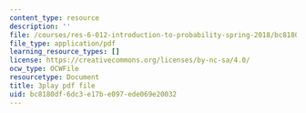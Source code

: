 ```yaml
---
content_type: resource
description: ''
file: /courses/res-6-012-introduction-to-probability-spring-2018/bc8180df6dc3e17be097ede069e20032_KdAsNQVdaNk.pdf
file_type: application/pdf
learning_resource_types: []
license: https://creativecommons.org/licenses/by-nc-sa/4.0/
ocw_type: OCWFile
resourcetype: Document
title: 3play pdf file
uid: bc8180df-6dc3-e17b-e097-ede069e20032
---
```


